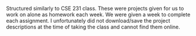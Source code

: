 Structured similarly to CSE 231 class. These were projects given for us to work on alone as homework each week. We were given a week to complete each assignment. I unfortunately did not download/save the project descriptions at the time of taking the class and cannot find them online.
